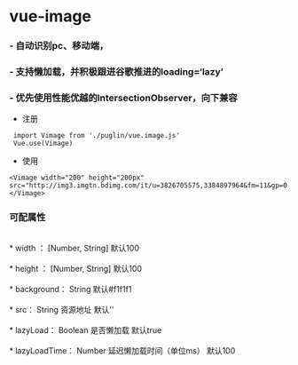 # vue-image 
### - 自动识别pc、移动端，
### - 支持懒加载，并积极跟进谷歌推进的loading=‘lazy’
### - 优先使用性能优越的IntersectionObserver，向下兼容

 - 注册
```
 import Vimage from './puglin/vue.image.js'
 Vue.use(Vimage)
 ```

 - 使用
```
<Vimage width="200" height="200px" src="http://img3.imgtn.bdimg.com/it/u=3826705575,3384897964&fm=11&gp=0.jpg"></Vimage>
```

### 可配属性
<br>
 * width ： [Number, String]   默认100
 <br><br>
 * height ： [Number, String]   默认100
 <br><br>
 * background： String   默认#f1f1f1
 <br><br>
 * src： String   资源地址 默认''
 <br><br>
 * lazyLoad： Boolean   是否懒加载 默认true
 <br><br>
 * lazyLoadTime： Number   延迟懒加载时间（单位ms） 默认100
 <br>

